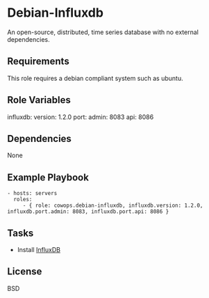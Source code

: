 Debian-Influxdb
===============

An open-source, distributed, time series database with no external dependencies.

Requirements
------------

This role requires a debian compliant system such as ubuntu.

Role Variables
--------------

influxdb:
  version: 1.2.0
  port:
    admin: 8083
    api: 8086

Dependencies
------------

None

Example Playbook
----------------

    - hosts: servers
      roles:
         - { role: cowops.debian-influxdb, influxdb.version: 1.2.0, influxdb.port.admin: 8083, influxdb.port.api: 8086 }

Tasks
-----

  - Install [InfluxDB](https://www.influxdata.com/time-series-platform/influxdb/)

License
-------

BSD
